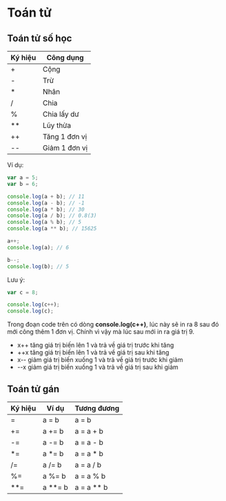 # Toán tử

## Toán tử số học

| Ký hiệu | Công dụng     |
| ------- | ------------- |
| +       | Cộng          |
| -       | Trừ           |
| \*      | Nhân          |
| /       | Chia          |
| %       | Chia lấy dư   |
| \*\*    | Lũy thừa      |
| ++      | Tăng 1 đơn vị |
| --      | Giảm 1 đơn vị |

Ví dụ:

```js
var a = 5;
var b = 6;

console.log(a + b); // 11
console.log(a - b); // -1
console.log(a * b); // 30
console.log(a / b); // 0.8(3)
console.log(a % b); // 5
console.log(a ** b); // 15625

a++;
console.log(a); // 6

b--;
console.log(b); // 5
```

Lưu ý:

```js
var c = 8;

console.log(c++);
console.log(c);
```

Trong đoạn code trên có dòng **console.log(c++)**, lúc này sẽ in ra 8 sau đó mới công thêm 1 đơn vị. Chính vì vậy mà lúc sau mới in ra giá trị 9.

- x++ tăng giá trị biến lên 1 và trả về giá trị trước khi tăng
- ++x tăng giá trị biến lên 1 và trả về giá trị sau khi tăng
- x-- giảm giá trị biến xuống 1 và trả về giá trị trước khi giảm
- --x giảm giá trị biến xuống 1 và trả về giá trị sau khi giảm

## Toán tử gán

| Ký hiệu | Ví dụ     | Tương đương  |
| ------- | --------- | ------------ |
| =       | a = b     | a = b        |
| +=      | a += b    | a = a + b    |
| -=      | a -= b    | a = a - b    |
| \*=     | a \*= b   | a = a \* b   |
| /=      | a /= b    | a = a / b    |
| %=      | a %= b    | a = a % b    |
| \*\*=   | a \*\*= b | a = a \*\* b |
